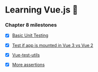 # Learning Vue.js :tada:

### Chapter 8 milestones

- [x] [Basic Unit Testing](/basics/tests/unit/App.spec.js/)
- [x] [Test if app is mounted in Vue 3 vs Vue 2](../../tree/chapter-8/basics/tests/unit/App.spec.js#L5-L21)
- [x] [Vue-test-utils](/basics/tests/unit/App.spec.js)
- [x] [More assertions](/basics/tests/unit/App.spec.js)

